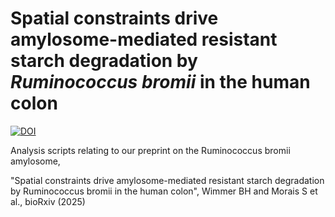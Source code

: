 # Spatial constraints drive amylosome-mediated resistant starch degradation by _Ruminococcus bromii_ in the human colon
[![DOI](https://zenodo.org/badge/957991668.svg)](https://doi.org/10.5281/zenodo.15114155)

Analysis scripts relating to our preprint on the Ruminococcus bromii amylosome, 

"Spatial constraints drive amylosome-mediated resistant starch degradation by Ruminococcus bromii in the human colon", Wimmer BH and Morais S et al., bioRxiv (2025)
